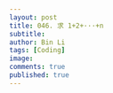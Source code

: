 ```yaml
---
layout: post
title: 046. 求 1+2+···+n
subtitle: 
author: Bin Li
tags: [Coding]
image: 
comments: true
published: true
---
```


